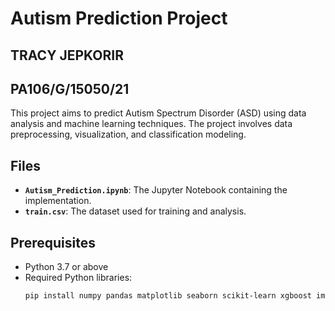 # Autism Prediction Project
## TRACY JEPKORIR 
## PA106/G/15050/21
This project aims to predict Autism Spectrum Disorder (ASD) using data analysis and machine learning techniques. The project involves data preprocessing, visualization, and classification modeling.

## Files
- **`Autism_Prediction.ipynb`**: The Jupyter Notebook containing the implementation.
- **`train.csv`**: The dataset used for training and analysis.

## Prerequisites
- Python 3.7 or above
- Required Python libraries:
  ```bash
  pip install numpy pandas matplotlib seaborn scikit-learn xgboost imbalanced-learn

